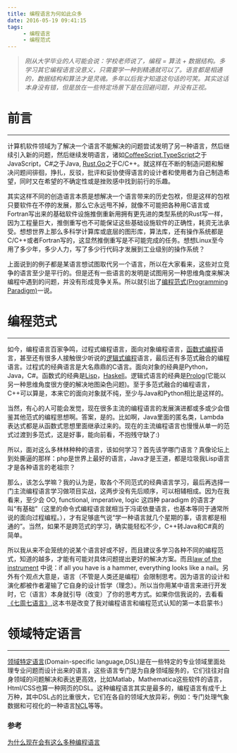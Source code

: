 ```yaml
---
title: 编程语言为何如此众多
date: 2016-05-19 09:41:15
tags:
     - 编程语言
     - 编程范式 
---
```


> *刚从大学毕业的人可能会说：学校老师说了，编程 = 算法 + 数据结构。多学习其它编程语言没意义，只需要学一种到精通就可以了。语言都是相通的，数据结构和算法才是灵魂。多年以后我才知道这句话的可笑。其实这话本身没有错，但是放在一些特定场景下是在回避问题，并没有正视。*


# 前言

***

计算机软件领域为了解决一个语言不能解决的问题尝试发明了另一种语言，然后继续引入新的问题，然后继续发明语言，诸如[CoffeeScript](http://coffee-script.org/),[TypeScript](http://www.typescriptlang.org/)之于JavaScript，C#之于Java, [Rust](https://www.rust-lang.org/en-US/),[Go](https://golang.org/)之于C/C++。就这样在不断的制造问题和解决问题间徘徊，挣扎，反驳，批评和妥协使得语言的设计者和使用者为自己制造希望，同时又在希望的不确定性或是挫败感中找到前行的乐趣。

其实这样不同的创造语言本质是想解决一个语言带来的历史包袱，但是这样的包袱只要软件在不停的发展，那么它永远甩不掉，就像不可能把各种用C语言或Fortran写出来的基础软件设施推倒重新用拥有更先进的类型系统的Rust写一样，因为工程量巨大，推倒重写也不可能保证这些基础设施软件的正确性，耗资无法承受。想想世界上那么多科学计算库或底层的图形库，算法库，还有操作系统都是C/C++或者Fortran写的，这显然推倒重写是不可能完成的任务。想想Linux至今用了多少年，多少人力，写了多少行代码才发展到工业级别的操作系统？

上面说到的例子都是某语言想试图取代另一个语言，所以在大家看来，这些对立竞争的语言至少是平行的。但是还有一些语言的发明是试图用另一种思维角度来解决编程中遇到的问题，并没有形成竞争关系。所以就引出了[编程范式(Programming Paradigm)](https://en.wikipedia.org/wiki/Programming_paradigm)一说。

# 编程范式

***

如今，编程语言百家争鸣，过程式编程语言，面向对象编程语言，[函数式编程](https://en.wikipedia.org/wiki/Functional_programming)语言，甚至还有很多人接触很少听说的[逻辑式编程](https://en.wikipedia.org/wiki/Logic_programming)语言，最后还有多范式融合的编程语言。过程式的经典语言是大名鼎鼎的C语言。面向对象的经典是Python，Java，C#。函数式的经典是[Lisp](https://en.wikipedia.org/wiki/Lisp_programming_language)，[Haskell](https://en.wikipedia.org/wiki/Haskell_programming_language)。逻辑式语言的经典是[Prolog](https://en.wikipedia.org/wiki/Prolog)(它能以另一种思维角度很方便的解决地图染色问题)。至于多范式融合的编程语言，C++可以算是，本来它的面向对象就不纯，至少与Java和Python相比是这样的。

当然，有心的人可能会发觉，现在很多主流的编程语言的发展演进都或多或少会借鉴其他范式的编程思想啊。答案，是的。比如啊，Java里面的匿名类，Lambda表达式都是从函数式思想里面继承过来的。现在的主流编程语言也慢慢从单一的范式过渡到多范式，这是好事，能向前看，不抱残守缺了:)

所以，面对这么多林林种种的语言，该如何学习？首先该学哪门语言？真像论坛上到处撕逼的那样：php是世界上最好的语言，Java才是王道，都是垃圾我Lisp语言才是各种语言的老祖宗？

那么，该怎么学嘛？我的认为是，取各个不同范式的经典语言学习，最后再选择一门主流编程语言学习做项目实战，这两步没有先后顺序，可以相辅相成。因为在我看来，至少会 OO, functional, imperative, logic 这四种 paradigm 的语言才叫“有基础”（这里的命令式编程语言就相当于冯诺依曼语言，也基本等同于通常所说的面向过程编程。），才有足够底气说“学一种语言就几个星期的事，语言都是相通的”。当然，如果不是跨范式的学习，确实能轻松不少，C++转Java和C#真的简单。

所以我从来不会笼统的说某个语言好或不好，而且建议多学习各种不同的编程范式，知道的越多，才能有可能对具体问题提出更好的解决方案。而且[law of the instrument](https://en.wikipedia.org/wiki/Law_of_the_instrument) 中说：if all you have is a hammer, everything looks like a nail。另外有个观点大意是，语言（不管是人类还是编程）会限制思考。因为语言的设计和演化都被作者灌输了它自身的设计哲学（理念）。所以当你用某中语言来进行开发时，它（语言）本身就引导（改变）了你的思考方式。如果你信我说的，去看看[《七周七语言》](https://book.douban.com/subject/10555435/),这本书是改变了我对编程语言和编程范式认知的第一本启蒙书:)

# 领域特定语言

***

[领域特定语言](https://en.wikipedia.org/wiki/Domain-specific_language)(Domain-specific language,DSL)是在一些特定的专业领域里面处理专业问题而设计出来的语言，这些语言专门是为自身领域服务的，它们往往对自身领域的问题解决和表达更高效，比如Matlab，Mathematica这些软件的语言，Html/CSS也算一种网页的DSL。这种编程语言其实是最多的，编程语言有成千上万种，其中DSL占的比重很大，它们在各自的领域大放异彩，例如：专门处理气象数据和可视化的一种语言[NCL](http://www.ncl.ucar.edu/)等等。


### 参考
[为什么现在会有这么多种编程语言](https://www.zhihu.com/question/20104312)